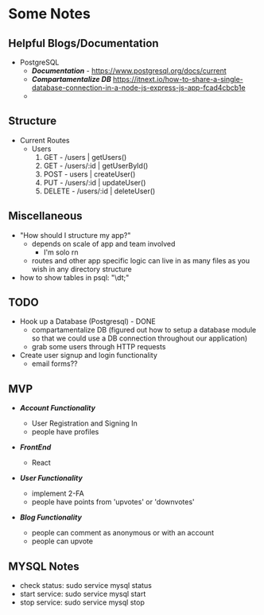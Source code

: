 # Some Notes

## Helpful Blogs/Documentation
- PostgreSQL
    - ***Documentation*** - https://www.postgresql.org/docs/current
    - ***Compartamentalize DB*** https://itnext.io/how-to-share-a-single-database-connection-in-a-node-js-express-js-app-fcad4cbcb1e
    - 

## Structure
- Current Routes
    - Users
        1. GET - /users | getUsers()
        2. GET - /users/:id | getUserById()
        3. POST - users | createUser()
        4. PUT - /users/:id | updateUser()
        5. DELETE - /users/:id | deleteUser()

## Miscellaneous
- "How should I structure my app?"
    - depends on scale of app and team involved
        - I'm solo rn
    - routes and other app specific logic can live in as many files as you wish in any directory structure
- how to show tables in psql: "\dt;"

## TODO
- Hook up a Database (Postgresql) - DONE
    - compartamentalize DB (figured out how to setup a database module so that we could use a DB connection throughout our application)
    - grab some users through HTTP requests
- Create user signup and login functionality
    - email forms??

## MVP
- ***Account Functionality***
    - User Registration and Signing In
    - people have profiles

- ***FrontEnd***
    - React

- ***User Functionality***
    - implement 2-FA
    - people have points from 'upvotes' or 'downvotes'

- ***Blog Functionality***
    - people can comment as anonymous or with an account
    - people can upvote

## MYSQL Notes
- check status: sudo service mysql status
- start service: sudo service mysql start
- stop service: sudo service mysql stop

